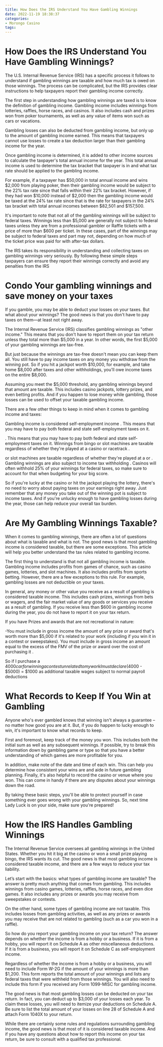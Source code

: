 ```yaml
---
title: How Does the IRS Understand You Have Gambling Winnings
date: 2022-11-19 18:38:37
categories:
- Morongo Casino
tags:
---
```



#  How Does the IRS Understand You Have Gambling Winnings?

The U.S. Internal Revenue Service (IRS) has a specific process it follows to understand if gambling winnings are taxable and how much tax is owed on those winnings. The process can be complicated, but the IRS provides clear instructions to help taxpayers report their gambling income correctly.

The first step in understanding how gambling winnings are taxed is to know the definition of gambling income. Gambling income includes winnings from lotteries, raffles, horse races, and casinos. It also includes cash and prizes won from poker tournaments, as well as any value of items won such as cars or vacations.

Gambling losses can also be deducted from gambling income, but only up to the amount of gambling income earned. This means that taxpayers cannot use losses to create a tax deduction larger than their gambling income for the year.

Once gambling income is determined, it is added to other income sources to calculate the taxpayer's total annual income for the year. This total annual income is used to determine the tax bracket that taxpayer is in and what tax rate should be applied to the gambling income.

For example, if a taxpayer has $50,000 in total annual income and wins $2,000 from playing poker, then their gambling income would be subject to the 22% tax rate since that falls within their 22% tax bracket. However, if they had won $10,000 instead of $2,000 then the gambling income would be taxed at the 24% tax rate since that is the rate for taxpayers in the 24% tax bracket with total annual incomes between $82,501 and $157,500.

It's important to note that not all of the gambling winnings will be subject to federal taxes. Winnings less than $5,000 are generally not subject to federal taxes unless they are from a professional gambler or Raffle tickets with a price of more than $600 per ticket. In these cases, part of the winnings may be subject to federal taxes and part may not, depending on how much of the ticket price was paid for with after-tax dollars.


  The IRS takes its responsibility in understanding and collecting taxes on gambling winnings very seriously. By following these simple steps taxpayers can ensure they report their winnings correctly and avoid any penalties from the IRS

#  Condo Your gambling winnings and save money on your taxes

If you gamble, you may be able to deduct your losses on your taxes. But what about your winnings? The good news is that you don't have to pay taxes on them—at least not right away.

The Internal Revenue Service (IRS) classifies gambling winnings as "other income." This means that you don't have to report them on your tax return unless they total more than $5,000 in a year. In other words, the first $5,000 of your gambling winnings are tax-free.

But just because the winnings are tax-free doesn't mean you can keep them all. You still have to pay income taxes on any money you withdraw from the winning pot. So if you hit a jackpot worth $10,000, for example, and take home $8,000 after taxes and other withholdings, you'll owe income taxes on the entire $8,000.

Assuming you meet the $5,000 threshold, any gambling winnings beyond that amount are taxable. This includes casino jackpots, lottery prizes, and even betting profits. And if you happen to lose money while gambling, those losses can be used to offset your taxable gambling income.

There are a few other things to keep in mind when it comes to gambling income and taxes:

Gambling income is considered self-employment income . This means that you may have to pay both federal and state self-employment taxes on it.

. This means that you may have to pay both federal and state self-employment taxes on it. Winnings from bingo or slot machines are taxable regardless of whether they're played at a casino or racetrack .

or slot machines are taxable regardless of whether they're played at a or . Gambling winnings are also subject to income tax withholding . Casinos will often withhold 25% of your winnings for federal taxes, so make sure to account for that when budgeting for your big score.

So if you're lucky at the casino or hit the jackpot playing the lottery, there's no need to worry about paying taxes on your earnings right away. Just remember that any money you take out of the winning pot is subject to income taxes. And if you're unlucky enough to have gambling losses during the year, those can help reduce your overall tax burden.

#  Are My Gambling Winnings Taxable?

When it comes to gambling winnings, there are often a lot of questions about what is taxable and what is not. The good news is that most gambling income is considered taxable, but there are some exceptions. This article will help you better understand the tax rules related to gambling income.

The first thing to understand is that not all gambling income is taxable. Gambling income includes profits from games of chance, such as casino games, lotteries, and slot machines. It also includes profits from sports betting. However, there are a few exceptions to this rule. For example, gambling losses are not deductible on your taxes.

In general, any money or other value you receive as a result of gambling is considered taxable income. This includes cash prizes, winnings from bets or wagers, and the fair market value of any goods or services you receive as a result of gambling. If you receive less than $600 in gambling income during the year, you do not have to report it on your tax return.

If you have Prizes and awards that are not recreational in nature:

 
-You must include in gross income the amount of any prize or award that's worth more than $5,000 if it's related to your work (including if you win it in a contest or sweepstakes). You must include in gross income an amount equal to the excess of the FMV of the prize or award over the cost of purchasing it .

  So if I purchase a $4000 car for winning a contest unrelated to my work I must declare ($4000 - $5000) = $1000 as additional taxable wages subject to normal payroll deductions

#  What Records to Keep If You Win at Gambling 

Anyone who's ever gambled knows that winning isn't always a guarantee – no matter how good you are at it. But, if you do happen to lucky enough to win, it's important to know what records to keep. 

First and foremost, keep track of the money you won. This includes both the initial sum as well as any subsequent winnings. If possible, try to break this information down by gambling game or type so that you have a better understanding of which games are more profitable for you. 

In addition, make note of the date and time of each win. This can help you determine how consistent your wins are and aide in future gambling planning. Finally, it's also helpful to record the casino or venue where you won. This can come in handy if there are any disputes about your winnings down the road. 

By taking these basic steps, you'll be able to protect yourself in case something ever goes wrong with your gambling winnings. So, next time Lady Luck is on your side, make sure you're prepared!

#  How the IRS Handles Gambling Winnings

The Internal Revenue Service oversees all gambling winnings in the United States. Whether you hit it big at the casino or won a small prize playing bingo, the IRS wants its cut. The good news is that most gambling income is considered taxable income, and there are a few ways to reduce your tax liability.

Let’s start with the basics: what types of gambling income are taxable? The answer is pretty much anything that comes from gambling. This includes winnings from casino games, lotteries, raffles, horse races, and even dice games. It also includes any prizes or awards you may receive from sweepstakes or contests.

On the other hand, some types of gambling income are not taxable. This includes losses from gambling activities, as well as any prizes or awards you may receive that are not related to gambling (such as a car you won in a raffle).

So how do you report your gambling income on your tax return? The answer depends on whether the income is from a hobby or a business. If it is from a hobby, you will report it on Schedule A as other miscellaneous deductions. If it is from a business, you will report it on Schedule C as self-employment income.

Regardless of whether the income is from a hobby or a business, you will need to include Form W-2G if the amount of your winnings is more than $1,200. This form reports the total amount of your winnings and lists any federal taxes that were withheld from those winnings. You will also need to include this form if you received any Form 1099-MISC for gambling income.

The good news is that most gambling losses can be deducted on your tax return. In fact, you can deduct up to $3,000 of your losses each year. To claim these losses, you will need to itemize your deductions on Schedule A. Be sure to list the total amount of your losses on line 28 of Schedule A and attach Form 1040X to your return.

While there are certainly some rules and regulations surrounding gambling income, the good news is that most of it is considered taxable income. And if you have any questions about how to report this income on your tax return, be sure to consult with a qualified tax professional.
